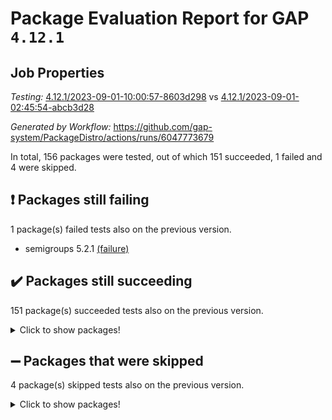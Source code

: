 # Package Evaluation Report for GAP `4.12.1`

## Job Properties

*Testing:* [4.12.1/2023-09-01-10:00:57-8603d298](https://github.com/gap-system/PackageDistro/blob/data/reports/4.12.1/2023-09-01-10:00:57-8603d298) vs [4.12.1/2023-09-01-02:45:54-abcb3d28](https://github.com/gap-system/PackageDistro/blob/data/reports/4.12.1/2023-09-01-02:45:54-abcb3d28)

*Generated by Workflow:* https://github.com/gap-system/PackageDistro/actions/runs/6047773679

In total, 156 packages were tested, out of which 151 succeeded, 1 failed and 4 were skipped.

## :exclamation: Packages still failing

1 package(s) failed tests also on the previous version.
- semigroups 5.2.1 [(failure)](https://github.com/gap-system/PackageDistro/actions/runs/6047773679/job/16412276418)

## :heavy_check_mark: Packages still succeeding

151 package(s) succeeded tests also on the previous version.
<details><summary>Click to show packages!</summary>

- 4ti2interface 2023.02-04 [(success)](https://github.com/gap-system/PackageDistro/actions/runs/6047773679/job/16412255967)
- ace 5.6.2 [(success)](https://github.com/gap-system/PackageDistro/actions/runs/6047773679/job/16412256144)
- aclib 1.3.2 [(success)](https://github.com/gap-system/PackageDistro/actions/runs/6047773679/job/16412256322)
- agt 0.3.1 [(success)](https://github.com/gap-system/PackageDistro/actions/runs/6047773679/job/16412256486)
- alnuth 3.2.1 [(success)](https://github.com/gap-system/PackageDistro/actions/runs/6047773679/job/16412256630)
- anupq 3.3.0 [(success)](https://github.com/gap-system/PackageDistro/actions/runs/6047773679/job/16412256801)
- atlasrep 2.1.6 [(success)](https://github.com/gap-system/PackageDistro/actions/runs/6047773679/job/16412256933)
- autodoc 2023.06.19 [(success)](https://github.com/gap-system/PackageDistro/actions/runs/6047773679/job/16412257085)
- automata 1.15 [(success)](https://github.com/gap-system/PackageDistro/actions/runs/6047773679/job/16412257270)
- automgrp 1.3.2 [(success)](https://github.com/gap-system/PackageDistro/actions/runs/6047773679/job/16412257433)
- autpgrp 1.11 [(success)](https://github.com/gap-system/PackageDistro/actions/runs/6047773679/job/16412257605)
- cap 2023.09-01 [(success)](https://github.com/gap-system/PackageDistro/actions/runs/6047773679/job/16412257747)
- caratinterface 2.3.5 [(success)](https://github.com/gap-system/PackageDistro/actions/runs/6047773679/job/16412257949)
- cddinterface 2022.11.01 [(success)](https://github.com/gap-system/PackageDistro/actions/runs/6047773679/job/16412258141)
- circle 1.6.6 [(success)](https://github.com/gap-system/PackageDistro/actions/runs/6047773679/job/16412258318)
- classicpres 1.22 [(success)](https://github.com/gap-system/PackageDistro/actions/runs/6047773679/job/16412258498)
- cohomolo 1.6.11 [(success)](https://github.com/gap-system/PackageDistro/actions/runs/6047773679/job/16412258669)
- congruence 1.2.5 [(success)](https://github.com/gap-system/PackageDistro/actions/runs/6047773679/job/16412258843)
- corelg 1.56 [(success)](https://github.com/gap-system/PackageDistro/actions/runs/6047773679/job/16412259000)
- crime 1.6 [(success)](https://github.com/gap-system/PackageDistro/actions/runs/6047773679/job/16412259173)
- crisp 1.4.6 [(success)](https://github.com/gap-system/PackageDistro/actions/runs/6047773679/job/16412259361)
- crypting 0.10.4 [(success)](https://github.com/gap-system/PackageDistro/actions/runs/6047773679/job/16412259551)
- cryst 4.1.26 [(success)](https://github.com/gap-system/PackageDistro/actions/runs/6047773679/job/16412259715)
- crystcat 1.1.10 [(success)](https://github.com/gap-system/PackageDistro/actions/runs/6047773679/job/16412259892)
- ctbllib 1.3.6 [(success)](https://github.com/gap-system/PackageDistro/actions/runs/6047773679/job/16412260055)
- cubefree 1.19 [(success)](https://github.com/gap-system/PackageDistro/actions/runs/6047773679/job/16412260211)
- curlinterface 2.3.2 [(success)](https://github.com/gap-system/PackageDistro/actions/runs/6047773679/job/16412260352)
- cvec 2.8.1 [(success)](https://github.com/gap-system/PackageDistro/actions/runs/6047773679/job/16412260527)
- datastructures 0.3.0 [(success)](https://github.com/gap-system/PackageDistro/actions/runs/6047773679/job/16412260674)
- deepthought 1.0.6 [(success)](https://github.com/gap-system/PackageDistro/actions/runs/6047773679/job/16412260797)
- design 1.8 [(success)](https://github.com/gap-system/PackageDistro/actions/runs/6047773679/job/16412260972)
- difsets 2.3.1 [(success)](https://github.com/gap-system/PackageDistro/actions/runs/6047773679/job/16412261136)
- digraphs 1.6.2 [(success)](https://github.com/gap-system/PackageDistro/actions/runs/6047773679/job/16412261283)
- edim 1.3.7 [(success)](https://github.com/gap-system/PackageDistro/actions/runs/6047773679/job/16412261463)
- example 4.3.4 [(success)](https://github.com/gap-system/PackageDistro/actions/runs/6047773679/job/16412261648)
- examplesforhomalg 2023.08-01 [(success)](https://github.com/gap-system/PackageDistro/actions/runs/6047773679/job/16412261963)
- factint 1.6.3 [(success)](https://github.com/gap-system/PackageDistro/actions/runs/6047773679/job/16412262130)
- ferret 1.0.9 [(success)](https://github.com/gap-system/PackageDistro/actions/runs/6047773679/job/16412262305)
- fga 1.5.0 [(success)](https://github.com/gap-system/PackageDistro/actions/runs/6047773679/job/16412262463)
- fining 1.5.6 [(success)](https://github.com/gap-system/PackageDistro/actions/runs/6047773679/job/16412262636)
- float 1.0.3 [(success)](https://github.com/gap-system/PackageDistro/actions/runs/6047773679/job/16412262816)
- format 1.4.3 [(success)](https://github.com/gap-system/PackageDistro/actions/runs/6047773679/job/16412262949)
- forms 1.2.9 [(success)](https://github.com/gap-system/PackageDistro/actions/runs/6047773679/job/16412263118)
- fplsa 1.2.6 [(success)](https://github.com/gap-system/PackageDistro/actions/runs/6047773679/job/16412263269)
- fr 2.4.12 [(success)](https://github.com/gap-system/PackageDistro/actions/runs/6047773679/job/16412263475)
- francy 2.0.3 [(success)](https://github.com/gap-system/PackageDistro/actions/runs/6047773679/job/16412263690)
- fwtree 1.3 [(success)](https://github.com/gap-system/PackageDistro/actions/runs/6047773679/job/16412263873)
- gapdoc 1.6.6 [(success)](https://github.com/gap-system/PackageDistro/actions/runs/6047773679/job/16412264028)
- gauss 2023.02-04 [(success)](https://github.com/gap-system/PackageDistro/actions/runs/6047773679/job/16412264148)
- gaussforhomalg 2023.08-01 [(success)](https://github.com/gap-system/PackageDistro/actions/runs/6047773679/job/16412264289)
- gbnp 1.0.5 [(success)](https://github.com/gap-system/PackageDistro/actions/runs/6047773679/job/16412264426)
- generalizedmorphismsforcap 2023.08-02 [(success)](https://github.com/gap-system/PackageDistro/actions/runs/6047773679/job/16412264575)
- genss 1.6.8 [(success)](https://github.com/gap-system/PackageDistro/actions/runs/6047773679/job/16412264738)
- gradedmodules 2023.08-01 [(success)](https://github.com/gap-system/PackageDistro/actions/runs/6047773679/job/16412264922)
- gradedringforhomalg 2023.08-01 [(success)](https://github.com/gap-system/PackageDistro/actions/runs/6047773679/job/16412265075)
- grape 4.9.0 [(success)](https://github.com/gap-system/PackageDistro/actions/runs/6047773679/job/16412265250)
- groupoids 1.73 [(success)](https://github.com/gap-system/PackageDistro/actions/runs/6047773679/job/16412265426)
- grpconst 2.6.4 [(success)](https://github.com/gap-system/PackageDistro/actions/runs/6047773679/job/16412265581)
- guarana 0.96.3 [(success)](https://github.com/gap-system/PackageDistro/actions/runs/6047773679/job/16412265761)
- guava 3.18 [(success)](https://github.com/gap-system/PackageDistro/actions/runs/6047773679/job/16412265941)
- hap 1.58 [(success)](https://github.com/gap-system/PackageDistro/actions/runs/6047773679/job/16412266136)
- hapcryst 0.1.15 [(success)](https://github.com/gap-system/PackageDistro/actions/runs/6047773679/job/16412266328)
- hecke 1.5.3 [(success)](https://github.com/gap-system/PackageDistro/actions/runs/6047773679/job/16412266504)
- help 3.5 [(success)](https://github.com/gap-system/PackageDistro/actions/runs/6047773679/job/16412266663)
- homalg 2023.08-01 [(success)](https://github.com/gap-system/PackageDistro/actions/runs/6047773679/job/16412266825)
- homalgtocas 2023.08-01 [(success)](https://github.com/gap-system/PackageDistro/actions/runs/6047773679/job/16412266993)
- idrel 2.45 [(success)](https://github.com/gap-system/PackageDistro/actions/runs/6047773679/job/16412267163)
- images 1.3.1 [(success)](https://github.com/gap-system/PackageDistro/actions/runs/6047773679/job/16412267319)
- intpic 0.3.0 [(success)](https://github.com/gap-system/PackageDistro/actions/runs/6047773679/job/16412267507)
- io 4.8.1 [(success)](https://github.com/gap-system/PackageDistro/actions/runs/6047773679/job/16412267677)
- io_forhomalg 2023.02-04 [(success)](https://github.com/gap-system/PackageDistro/actions/runs/6047773679/job/16412267831)
- irredsol 1.4.4 [(success)](https://github.com/gap-system/PackageDistro/actions/runs/6047773679/job/16412267971)
- json 2.1.1 [(success)](https://github.com/gap-system/PackageDistro/actions/runs/6047773679/job/16412268129)
- jupyterkernel 1.5.0 [(success)](https://github.com/gap-system/PackageDistro/actions/runs/6047773679/job/16412268306)
- jupyterviz 1.5.6 [(success)](https://github.com/gap-system/PackageDistro/actions/runs/6047773679/job/16412268458)
- kan 1.36 [(success)](https://github.com/gap-system/PackageDistro/actions/runs/6047773679/job/16412268637)
- kbmag 1.5.11 [(success)](https://github.com/gap-system/PackageDistro/actions/runs/6047773679/job/16412268863)
- laguna 3.9.6 [(success)](https://github.com/gap-system/PackageDistro/actions/runs/6047773679/job/16412269060)
- liealgdb 2.2.1 [(success)](https://github.com/gap-system/PackageDistro/actions/runs/6047773679/job/16412269215)
- liepring 2.8 [(success)](https://github.com/gap-system/PackageDistro/actions/runs/6047773679/job/16412269346)
- liering 2.4.2 [(success)](https://github.com/gap-system/PackageDistro/actions/runs/6047773679/job/16412269495)
- linearalgebraforcap 2023.08-08 [(success)](https://github.com/gap-system/PackageDistro/actions/runs/6047773679/job/16412269631)
- localizeringforhomalg 2023.08-01 [(success)](https://github.com/gap-system/PackageDistro/actions/runs/6047773679/job/16412269797)
- loops 3.4.3 [(success)](https://github.com/gap-system/PackageDistro/actions/runs/6047773679/job/16412269922)
- lpres 1.0.3 [(success)](https://github.com/gap-system/PackageDistro/actions/runs/6047773679/job/16412270128)
- majoranaalgebras 1.5.1 [(success)](https://github.com/gap-system/PackageDistro/actions/runs/6047773679/job/16412270262)
- mapclass 1.4.6 [(success)](https://github.com/gap-system/PackageDistro/actions/runs/6047773679/job/16412270435)
- matgrp 0.70 [(success)](https://github.com/gap-system/PackageDistro/actions/runs/6047773679/job/16412270601)
- matricesforhomalg 2023.08-01 [(success)](https://github.com/gap-system/PackageDistro/actions/runs/6047773679/job/16412270795)
- modisom 2.5.4 [(success)](https://github.com/gap-system/PackageDistro/actions/runs/6047773679/job/16412270960)
- modulepresentationsforcap 2023.09-01 [(success)](https://github.com/gap-system/PackageDistro/actions/runs/6047773679/job/16412271108)
- modules 2023.08-01 [(success)](https://github.com/gap-system/PackageDistro/actions/runs/6047773679/job/16412271279)
- monoidalcategories 2023.08-11 [(success)](https://github.com/gap-system/PackageDistro/actions/runs/6047773679/job/16412271498)
- nconvex 2022.09-01 [(success)](https://github.com/gap-system/PackageDistro/actions/runs/6047773679/job/16412271681)
- nilmat 1.4.2 [(success)](https://github.com/gap-system/PackageDistro/actions/runs/6047773679/job/16412271834)
- nock 1.5 [(success)](https://github.com/gap-system/PackageDistro/actions/runs/6047773679/job/16412272004)
- normalizinterface 1.3.6 [(success)](https://github.com/gap-system/PackageDistro/actions/runs/6047773679/job/16412272142)
- nq 2.5.10 [(success)](https://github.com/gap-system/PackageDistro/actions/runs/6047773679/job/16412272332)
- numericalsgps 1.3.1 [(success)](https://github.com/gap-system/PackageDistro/actions/runs/6047773679/job/16412272531)
- openmath 11.5.3 [(success)](https://github.com/gap-system/PackageDistro/actions/runs/6047773679/job/16412272714)
- orb 4.9.0 [(success)](https://github.com/gap-system/PackageDistro/actions/runs/6047773679/job/16412272886)
- packagemanager 1.4.1 [(success)](https://github.com/gap-system/PackageDistro/actions/runs/6047773679/job/16412273078)
- patternclass 2.4.3 [(success)](https://github.com/gap-system/PackageDistro/actions/runs/6047773679/job/16412273239)
- permut 2.0.4 [(success)](https://github.com/gap-system/PackageDistro/actions/runs/6047773679/job/16412273413)
- polenta 1.3.10 [(success)](https://github.com/gap-system/PackageDistro/actions/runs/6047773679/job/16412273613)
- polymaking 0.8.6 [(success)](https://github.com/gap-system/PackageDistro/actions/runs/6047773679/job/16412273824)
- primgrp 3.4.4 [(success)](https://github.com/gap-system/PackageDistro/actions/runs/6047773679/job/16412274010)
- profiling 2.5.4 [(success)](https://github.com/gap-system/PackageDistro/actions/runs/6047773679/job/16412274214)
- qpa 1.34 [(success)](https://github.com/gap-system/PackageDistro/actions/runs/6047773679/job/16412274390)
- quagroup 1.8.3 [(success)](https://github.com/gap-system/PackageDistro/actions/runs/6047773679/job/16412274566)
- radiroot 2.9 [(success)](https://github.com/gap-system/PackageDistro/actions/runs/6047773679/job/16412274702)
- rcwa 4.7.1 [(success)](https://github.com/gap-system/PackageDistro/actions/runs/6047773679/job/16412274864)
- rds 1.8 [(success)](https://github.com/gap-system/PackageDistro/actions/runs/6047773679/job/16412275011)
- recog 1.4.2 [(success)](https://github.com/gap-system/PackageDistro/actions/runs/6047773679/job/16412275216)
- repndecomp 1.3.0 [(success)](https://github.com/gap-system/PackageDistro/actions/runs/6047773679/job/16412275357)
- repsn 3.1.1 [(success)](https://github.com/gap-system/PackageDistro/actions/runs/6047773679/job/16412275521)
- resclasses 4.7.3 [(success)](https://github.com/gap-system/PackageDistro/actions/runs/6047773679/job/16412275705)
- ringsforhomalg 2023.08-01 [(success)](https://github.com/gap-system/PackageDistro/actions/runs/6047773679/job/16412275872)
- sco 2023.08-01 [(success)](https://github.com/gap-system/PackageDistro/actions/runs/6047773679/job/16412276033)
- scscp 2.4.1 [(success)](https://github.com/gap-system/PackageDistro/actions/runs/6047773679/job/16412276241)
- sglppow 2.3 [(success)](https://github.com/gap-system/PackageDistro/actions/runs/6047773679/job/16412276589)
- sgpviz 0.999.5 [(success)](https://github.com/gap-system/PackageDistro/actions/runs/6047773679/job/16412276786)
- simpcomp 2.1.14 [(success)](https://github.com/gap-system/PackageDistro/actions/runs/6047773679/job/16412276973)
- singular 2023.02.09 [(success)](https://github.com/gap-system/PackageDistro/actions/runs/6047773679/job/16412277166)
- sl2reps 1.1 [(success)](https://github.com/gap-system/PackageDistro/actions/runs/6047773679/job/16412277325)
- sla 1.5.3 [(success)](https://github.com/gap-system/PackageDistro/actions/runs/6047773679/job/16412277490)
- smallgrp 1.5.3 [(success)](https://github.com/gap-system/PackageDistro/actions/runs/6047773679/job/16412277684)
- smallsemi 0.6.13 [(success)](https://github.com/gap-system/PackageDistro/actions/runs/6047773679/job/16412277846)
- sonata 2.9.6 [(success)](https://github.com/gap-system/PackageDistro/actions/runs/6047773679/job/16412278016)
- sophus 1.27 [(success)](https://github.com/gap-system/PackageDistro/actions/runs/6047773679/job/16412278196)
- sotgrps 1.2 [(success)](https://github.com/gap-system/PackageDistro/actions/runs/6047773679/job/16412278365)
- spinsym 1.5.2 [(success)](https://github.com/gap-system/PackageDistro/actions/runs/6047773679/job/16412278512)
- standardff 0.9.4 [(success)](https://github.com/gap-system/PackageDistro/actions/runs/6047773679/job/16412278682)
- symbcompcc 1.3.2 [(success)](https://github.com/gap-system/PackageDistro/actions/runs/6047773679/job/16412278850)
- thelma 1.3 [(success)](https://github.com/gap-system/PackageDistro/actions/runs/6047773679/job/16412279041)
- tomlib 1.2.9 [(success)](https://github.com/gap-system/PackageDistro/actions/runs/6047773679/job/16412279177)
- toolsforhomalg 2023.07-01 [(success)](https://github.com/gap-system/PackageDistro/actions/runs/6047773679/job/16412279319)
- toric 1.9.5 [(success)](https://github.com/gap-system/PackageDistro/actions/runs/6047773679/job/16412279453)
- toricvarieties 2022.07.13 [(success)](https://github.com/gap-system/PackageDistro/actions/runs/6047773679/job/16412279602)
- transgrp 3.6.4 [(success)](https://github.com/gap-system/PackageDistro/actions/runs/6047773679/job/16412279745)
- ugaly 4.1.3 [(success)](https://github.com/gap-system/PackageDistro/actions/runs/6047773679/job/16412279888)
- unipot 1.5 [(success)](https://github.com/gap-system/PackageDistro/actions/runs/6047773679/job/16412280040)
- unitlib 4.2.0 [(success)](https://github.com/gap-system/PackageDistro/actions/runs/6047773679/job/16412280194)
- utils 0.82 [(success)](https://github.com/gap-system/PackageDistro/actions/runs/6047773679/job/16412280386)
- uuid 0.7 [(success)](https://github.com/gap-system/PackageDistro/actions/runs/6047773679/job/16412280656)
- walrus 0.9991 [(success)](https://github.com/gap-system/PackageDistro/actions/runs/6047773679/job/16412280839)
- wedderga 4.10.4 [(success)](https://github.com/gap-system/PackageDistro/actions/runs/6047773679/job/16412281007)
- xmod 2.91 [(success)](https://github.com/gap-system/PackageDistro/actions/runs/6047773679/job/16412281172)
- xmodalg 1.23 [(success)](https://github.com/gap-system/PackageDistro/actions/runs/6047773679/job/16412281349)
- yangbaxter 0.10.3 [(success)](https://github.com/gap-system/PackageDistro/actions/runs/6047773679/job/16412281541)
- zeromqinterface 0.14 [(success)](https://github.com/gap-system/PackageDistro/actions/runs/6047773679/job/16412281722)
</details>

## :heavy_minus_sign: Packages that were skipped

4 package(s) skipped tests also on the previous version.
<details><summary>Click to show packages!</summary>

- browse 1.8.21 [(skipped)](https://github.com/gap-system/PackageDistro/actions/runs/6047773679/job/16411856405)
- itc 1.5.1 [(skipped)](https://github.com/gap-system/PackageDistro/actions/runs/6047773679/job/16411856405)
- polycyclic 2.16 [(skipped)](https://github.com/gap-system/PackageDistro/actions/runs/6047773679/job/16411856405)
- xgap 4.31 [(skipped)](https://github.com/gap-system/PackageDistro/actions/runs/6047773679/job/16411856405)
</details>

